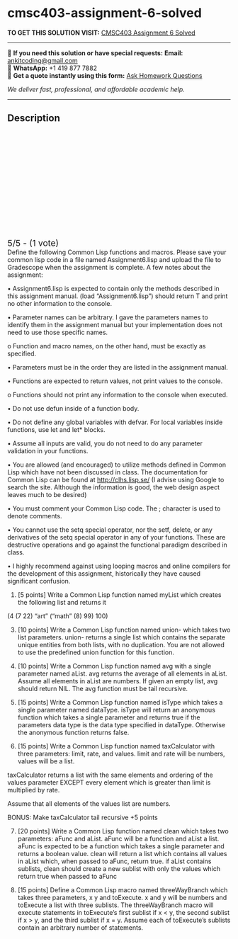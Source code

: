 # cmsc403-assignment-6-solved
**TO GET THIS SOLUTION VISIT:** [CMSC403 Assignment 6 Solved](https://www.ankitcodinghub.com/product/cmsc403-assignment-6-solved-2/)


---

📩 **If you need this solution or have special requests:** **Email:** ankitcoding@gmail.com  
📱 **WhatsApp:** +1 419 877 7882  
📄 **Get a quote instantly using this form:** [Ask Homework Questions](https://www.ankitcodinghub.com/services/ask-homework-questions/)

*We deliver fast, professional, and affordable academic help.*

---

<h2>Description</h2>



<div class="kk-star-ratings kksr-auto kksr-align-center kksr-valign-top" data-payload="{&quot;align&quot;:&quot;center&quot;,&quot;id&quot;:&quot;113768&quot;,&quot;slug&quot;:&quot;default&quot;,&quot;valign&quot;:&quot;top&quot;,&quot;ignore&quot;:&quot;&quot;,&quot;reference&quot;:&quot;auto&quot;,&quot;class&quot;:&quot;&quot;,&quot;count&quot;:&quot;1&quot;,&quot;legendonly&quot;:&quot;&quot;,&quot;readonly&quot;:&quot;&quot;,&quot;score&quot;:&quot;5&quot;,&quot;starsonly&quot;:&quot;&quot;,&quot;best&quot;:&quot;5&quot;,&quot;gap&quot;:&quot;4&quot;,&quot;greet&quot;:&quot;Rate this product&quot;,&quot;legend&quot;:&quot;5\/5 - (1 vote)&quot;,&quot;size&quot;:&quot;24&quot;,&quot;title&quot;:&quot;CMSC403  Assignment 6 Solved&quot;,&quot;width&quot;:&quot;138&quot;,&quot;_legend&quot;:&quot;{score}\/{best} - ({count} {votes})&quot;,&quot;font_factor&quot;:&quot;1.25&quot;}">

<div class="kksr-stars">

<div class="kksr-stars-inactive">
            <div class="kksr-star" data-star="1" style="padding-right: 4px">


<div class="kksr-icon" style="width: 24px; height: 24px;"></div>
        </div>
            <div class="kksr-star" data-star="2" style="padding-right: 4px">


<div class="kksr-icon" style="width: 24px; height: 24px;"></div>
        </div>
            <div class="kksr-star" data-star="3" style="padding-right: 4px">


<div class="kksr-icon" style="width: 24px; height: 24px;"></div>
        </div>
            <div class="kksr-star" data-star="4" style="padding-right: 4px">


<div class="kksr-icon" style="width: 24px; height: 24px;"></div>
        </div>
            <div class="kksr-star" data-star="5" style="padding-right: 4px">


<div class="kksr-icon" style="width: 24px; height: 24px;"></div>
        </div>
    </div>

<div class="kksr-stars-active" style="width: 138px;">
            <div class="kksr-star" style="padding-right: 4px">


<div class="kksr-icon" style="width: 24px; height: 24px;"></div>
        </div>
            <div class="kksr-star" style="padding-right: 4px">


<div class="kksr-icon" style="width: 24px; height: 24px;"></div>
        </div>
            <div class="kksr-star" style="padding-right: 4px">


<div class="kksr-icon" style="width: 24px; height: 24px;"></div>
        </div>
            <div class="kksr-star" style="padding-right: 4px">


<div class="kksr-icon" style="width: 24px; height: 24px;"></div>
        </div>
            <div class="kksr-star" style="padding-right: 4px">


<div class="kksr-icon" style="width: 24px; height: 24px;"></div>
        </div>
    </div>
</div>


<div class="kksr-legend" style="font-size: 19.2px;">
            5/5 - (1 vote)    </div>
    </div>
Define the following Common Lisp functions and macros. Please save your common lisp code in a file named Assignment6.lisp and upload the file to Gradescope when the assignment is complete. A few notes about the assignment:

• Assignment6.lisp is expected to contain only the methods described in this assignment manual. (load “Assignment6.lisp”) should return T and print no other information to the console.

• Parameter names can be arbitrary. I gave the parameters names to identify them in the assignment manual but your implementation does not need to use those specific names.

o Function and macro names, on the other hand, must be exactly as specified.

• Parameters must be in the order they are listed in the assignment manual.

• Functions are expected to return values, not print values to the console.

o Functions should not print any information to the console when executed.

• Do not use defun inside of a function body.

• Do not define any global variables with defvar. For local variables inside functions, use let and let* blocks.

• Assume all inputs are valid, you do not need to do any parameter validation in your functions.

• You are allowed (and encouraged) to utilize methods defined in Common Lisp which have not been discussed in class. The documentation for Common Lisp can be found at http://clhs.lisp.se/ (I advise using Google to search the site. Although the information is good, the web design aspect leaves much to be desired)

• You must comment your Common Lisp code. The ; character is used to denote comments.

• You cannot use the setq special operator, nor the setf, delete, or any derivatives of the setq special operator in any of your functions. These are destructive operations and go against the functional paradigm described in class.

• I highly recommend against using looping macros and online compilers for the development of this assignment, historically they have caused significant confusion.

1. [5 points] Write a Common Lisp function named myList which creates the following list and returns it

(4 (7 22) “art” (“math” (8) 99) 100)

3. [10 points] Write a Common Lisp function named union- which takes two list parameters. union- returns a single list which contains the separate unique entities from both lists, with no duplication. You are not allowed to use the predefined union function for this function.

4. [10 points] Write a Common Lisp function named avg with a single parameter named aList. avg returns the average of all elements in aList. Assume all elements in aList are numbers. If given an empty list, avg should return NIL. The avg function must be tail recursive.

5. [15 points] Write a Common Lisp function named isType which takes a single parameter named dataType. isType will return an anonymous function which takes a single parameter and returns true if the parameters data type is the data type specified in dataType. Otherwise the anonymous function returns false.

6. [15 points] Write a Common Lisp function named taxCalculator with three parameters: limit, rate, and values. limit and rate will be numbers, values will be a list.

taxCalculator returns a list with the same elements and ordering of the values parameter EXCEPT every element which is greater than limit is multiplied by rate.

Assume that all elements of the values list are numbers.

BONUS: Make taxCalculator tail recursive +5 points

7. [20 points] Write a Common Lisp function named clean which takes two parameters: aFunc and aList. aFunc will be a function and aList a list. aFunc is expected to be a function which takes a single parameter and returns a boolean value. clean will return a list which contains all values in aList which, when passed to aFunc, return true. if aList contains sublists, clean should create a new sublist with only the values which return true when passed to aFunc

8. [15 points] Define a Common Lisp macro named threeWayBranch which takes three parameters, x y and toExecute. x and y will be numbers and toExecute a list with three sublists. The threeWayBranch macro will execute statements in toExecute’s first sublist if x &lt; y, the second sublist if x &gt; y, and the third sublist if x = y. Assume each of toExecute’s sublists contain an arbitrary number of statements.
